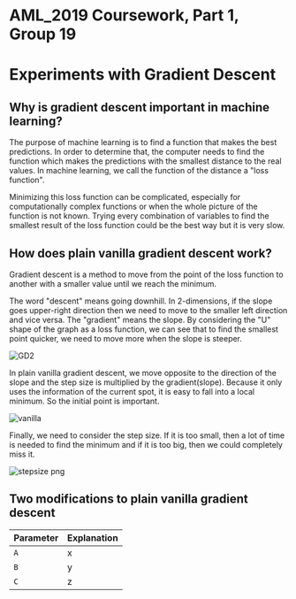 # AML_2019 Coursework, Part 1, Group 19
# Experiments with Gradient Descent


## Why is gradient descent important in machine learning?


The purpose of machine learning is to find a function that makes the best predictions. In order to determine that, the computer needs to find the function which makes the predictions with the smallest distance to the real values. In machine learning, we call the function of the distance a "loss function".


Minimizing this loss function can be complicated, especially for computationally complex functions or when the whole picture of the function is not known. Trying every combination of variables to find the smallest result of the loss function could be the best way but it is very slow.


## How does plain vanilla gradient descent work?

Gradient descent is a method to move from the point of the loss function to another with a smaller value until we reach the minimum. 


The word "descent" means going downhill. In 2-dimensions, if the slope goes upper-right direction then we need to move to the smaller left direction and vice versa. The "gradient" means the slope. By considering the "U" shape of the graph as a loss function, we can see that to find the smallest point quicker, we need to move more when the slope is steeper. 

![GD2](https://user-images.githubusercontent.com/52673999/60999676-a5283700-a353-11e9-9612-2a251de8f012.jpg)


In plain vanilla gradient descent, we move opposite to the direction of the slope and the step size is multiplied by the gradient(slope). Because it only uses the information of the current spot, it is easy to fall into a local minimum. So the initial point is important.

![vanilla](https://user-images.githubusercontent.com/52673999/61002684-f89d8380-a359-11e9-8deb-491e364c4b89.jpg)


Finally, we need to consider the step size. If it is too small, then a lot of time is needed to find the minimum and if it is too big, then we could completely miss it.

![stepsize png](https://user-images.githubusercontent.com/52673999/61003382-b7a66e80-a35b-11e9-9f6a-c006772f7aa8.jpg)


## Two modifications to plain vanilla gradient descent



| Parameter      | Explanation |
|----------------|-------------|
|`A`             | x           |
|`B`             | y           |
|`C`             | z           |
